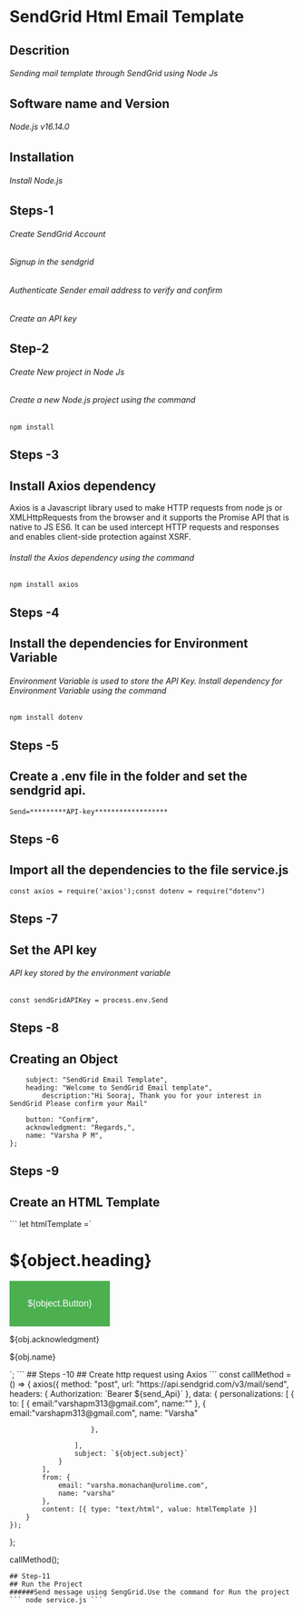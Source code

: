 # SendGrid Html Email Template
## Descrition
###### Sending mail template through SendGrid using Node Js
## Software name and Version
###### Node.js v16.14.0
## Installation
###### Install Node.js
## Steps-1
###### Create SendGrid Account
###### Signup in the sendgrid
###### Authenticate Sender email address to verify and confirm
###### Create an API key 
## Step-2
###### Create New project in Node Js
###### Create a new Node.js project using the command
``` npm install ```
## Steps -3
## Install Axios dependency
Axios is a Javascript library used to make HTTP requests from node 
js or XMLHttpRequests from the browser and it supports the Promise API 
that is native to JS ES6. It can be used intercept HTTP requests and 
responses and enables client-side protection against XSRF.
###### Install the Axios dependency using the command
``` npm install axios ```
## Steps -4
## Install the dependencies for Environment Variable
###### Environment Variable is used to store the API Key. Install dependency for Environment Variable  using the command
``` npm install dotenv ```
## Steps -5
## Create a .env file in the folder and set the sendgrid api.
``` Send=*********API-key****************** ```
## Steps -6
## Import all the dependencies to the file service.js
``` const axios = require('axios');const dotenv = require("dotenv") ```
## Steps -7
## Set the API key
###### API key stored by the environment variable
``` const sendGridAPIKey = process.env.Send ```
## Steps -8
## Creating an Object 
``` const obj = {
    subject: "SendGrid Email Template",
    heading: "Welcome to SendGrid Email template",
        description:"Hi Sooraj, Thank you for your interest in SendGrid Please confirm your Mail"
  
    button: "Confirm",
    acknowledgment: "Regards,",
    name: "Varsha P M",
};
```
## Steps -9
## Create an HTML Template
``` let htmlTemplate =`
 <!DOCTYPE html>
 <html>
 <body>
 <h1>${object.heading}</h1>

 <button style="background-color: #4CAF50;
 border: none;
 color: white;
 padding: 15px 32px;
 text-align: center;
 text-decoration: none;
 display: inline-block;
 font-size: 16px;
">

${object.Button}</button>
<p>${obj.acknowledgment}</p>
<p>${obj.name}</p>

 </body>
 </html>
 `; ```
## Steps -10
## Create http request using Axios
``` const callMethod = () => {
    axios({
        method: "post",
        url: "https://api.sendgrid.com/v3/mail/send",
        headers: {
            Authorization:
               `Bearer ${send_Api}`
        },
        data: {
            personalizations: [
                {
                    to: [
                        {
                            email:"varshapm313@gmail.com",
                            name:""                        },
                        {
                            email:"varshapm313@gmail.com",
                            name: "Varsha"

                        },

                    ],
                    subject: `${object.subject}`
                }
            ],
            from: {
                email: "varsha.monachan@urolime.com",
                name: "varsha"
            },
            content: [{ type: "text/html", value: htmlTemplate }]
        }
    });
};

callMethod();
```
## Step-11
## Run the Project
######Send message using SengGrid.Use the command for Run the project 
``` node service.js ```





